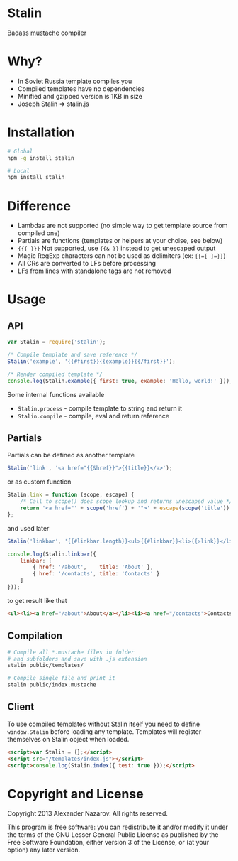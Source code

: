 # Stalin

Badass [mustache](http://mustache.github.com) compiler

# Why?

* In Soviet Russia template compiles you
* Compiled templates have no dependencies
* Minified and gzipped version is 1KB in size
* Joseph Stalin => stalin.js

# Installation

```bash
# Global
npm -g install stalin

# Local
npm install stalin
```

# Difference

* Lambdas are not supported (no simple way to get template source from compiled one)
* Partials are functions (templates or helpers at your choise, see below)
* `{{{ }}}` Not supported, use `{{& }}` instead to get unescaped output
* Magic RegExp characters can not be used as delimiters (ex: `{{=[ ]=}}`)
* All CRs are converted to LFs before processing
* LFs from lines with standalone tags are not removed

# Usage

## API

```javascript
var Stalin = require('stalin');

/* Compile template and save reference */
Stalin('example', '{{#first}}{{example}}{{/first}}');

/* Render compiled template */
console.log(Stalin.example({ first: true, example: 'Hello, world!' }));
```

Some internal functions available

* `Stalin.process` - compile template to string and return it
* `Stalin.compile` - compile, eval and return reference

## Partials

Partials can be defined as another template

```javascript
Stalin('link', '<a href="{{&href}}">{{title}}</a>');
```

or as custom function

```javascript
Stalin.link = function (scope, escape) {
	/* Call to scope() does scope lookup and returns unescaped value */
	return '<a href="' + scope('href') + '">' + escape(scope('title')) + '</a>';
};
```

and used later

```javascript
Stalin('linkbar', '{{#linkbar.length}}<ul>{{#linkbar}}<li>{{>link}}</li>{{/linkbar}}</ul>{{/linkbar.length}}');

console.log(Stalin.linkbar({
	linkbar: [
		{ href: '/about',    title: 'About' },
		{ href: '/contacts', title: 'Contacts' }
	]
}));
```

to get result like that

```html
<ul><li><a href="/about">About</a></li><li><a href="/contacts">Contacts</a></li></ul>
```

## Compilation

```bash
# Compile all *.mustache files in folder
# and subfolders and save with .js extension
stalin public/templates/

# Compile single file and print it
stalin public/index.mustache
```

## Client

To use compiled templates without Stalin itself you need to define `window.Stalin` before loading any template. Templates
will register themselves on Stalin object when loaded.

```html
<script>var Stalin = {};</script>
<script src="/templates/index.js"></script>
<script>console.log(Stalin.index({ test: true }));</script>
```

# Copyright and License

Copyright 2013 Alexander Nazarov. All rights reserved.

This program is free software: you can redistribute it and/or modify
it under the terms of the GNU Lesser General Public License as published by
the Free Software Foundation, either version 3 of the License, or
(at your option) any later version.
